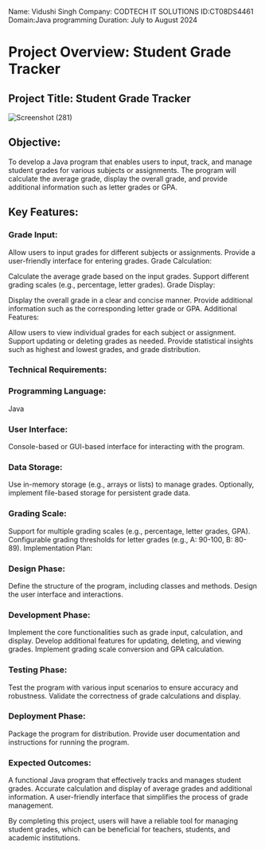 Name: Vidushi Singh
Company: CODTECH IT SOLUTIONS
ID:CT08DS4461
Domain:Java programming
Duration: July to August 2024

# Project Overview: Student Grade Tracker
## Project Title: Student Grade Tracker
![Screenshot (281)](https://github.com/user-attachments/assets/fdfda049-e9c0-442c-996c-e481a89d3cba)


## Objective:
To develop a Java program that enables users to input, track, and manage student grades for various subjects or assignments. The program will calculate the average grade, display the overall grade, and provide additional information such as letter grades or GPA.

## Key Features:

### Grade Input:

Allow users to input grades for different subjects or assignments.
Provide a user-friendly interface for entering grades.
Grade Calculation:

Calculate the average grade based on the input grades.
Support different grading scales (e.g., percentage, letter grades).
Grade Display:

Display the overall grade in a clear and concise manner.
Provide additional information such as the corresponding letter grade or GPA.
Additional Features:

Allow users to view individual grades for each subject or assignment.
Support updating or deleting grades as needed.
Provide statistical insights such as highest and lowest grades, and grade distribution.
### Technical Requirements:

### Programming Language:

Java
### User Interface:

Console-based or GUI-based interface for interacting with the program.
### Data Storage:

Use in-memory storage (e.g., arrays or lists) to manage grades.
Optionally, implement file-based storage for persistent grade data.
### Grading Scale:

Support for multiple grading scales (e.g., percentage, letter grades, GPA).
Configurable grading thresholds for letter grades (e.g., A: 90-100, B: 80-89).
Implementation Plan:

### Design Phase:

Define the structure of the program, including classes and methods.
Design the user interface and interactions.
### Development Phase:

Implement the core functionalities such as grade input, calculation, and display.
Develop additional features for updating, deleting, and viewing grades.
Implement grading scale conversion and GPA calculation.
### Testing Phase:

Test the program with various input scenarios to ensure accuracy and robustness.
Validate the correctness of grade calculations and display.
### Deployment Phase:

Package the program for distribution.
Provide user documentation and instructions for running the program.
### Expected Outcomes:

A functional Java program that effectively tracks and manages student grades.
Accurate calculation and display of average grades and additional information.
A user-friendly interface that simplifies the process of grade management.

By completing this project, users will have a reliable tool for managing student grades, which can be beneficial for teachers, students, and academic institutions.




